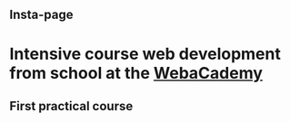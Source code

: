 ## Insta-page

# Intensive course web development from school at the [WebaCademy](https://pages.github.com/)

## First practical course